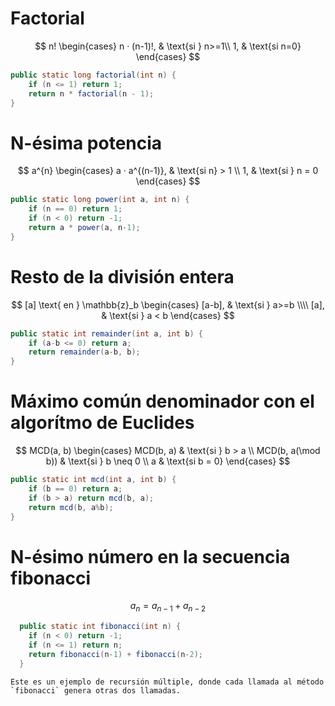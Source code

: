 # Factorial
$$
n!
\begin{cases}
n · (n-1)!, & \text{si } n>=1\\
1,  & \text{si n=0}
\end{cases}
$$
```java
public static long factorial(int n) {
	if (n <= 1) return 1;
	return n * factorial(n - 1);
}
```

# N-ésima potencia

$$
a^{n}
\begin{cases}
a · a^{(n-1)},  & \text{si n} > 1 \\
1,  & \text{si } n = 0
\end{cases}
$$
```java
public static long power(int a, int n) {
    if (n == 0) return 1;
    if (n < 0) return -1;
    return a * power(a, n-1);
}
```

# Resto de la división entera

$$
[a] \text{ en } \mathbb{z}_b
\begin{cases}
[a-b],  & \text{si } a>=b \\\\
[a], & \text{si } a < b
\end{cases}
$$

```java
public static int remainder(int a, int b) {
    if (a-b <= 0) return a;
    return remainder(a-b, b);
}
```

# Máximo común denominador con el algorítmo de Euclides

$$
MCD(a, b) \begin{cases}
MCD(b, a)  & \text{si } b > a \\
MCD(b, a(\mod b))  & \text{si } b \neq 0 \\
a & \text{si b = 0}
\end{cases}
$$
```java
public static int mcd(int a, int b) {
    if (b == 0) return a;
    if (b > a) return mcd(b, a);
    return mcd(b, a%b);
}
```

# N-ésimo número en la secuencia fibonacci

$$
a_{n} = a_{n-1} + a_{n-2}
$$
```java
  public static int fibonacci(int n) {
    if (n < 0) return -1;
    if (n <= 1) return n;
    return fibonacci(n-1) + fibonacci(n-2);
  }
```

```ad-info
Este es un ejemplo de recursión múltiple, donde cada llamada al método `fibonacci` genera otras dos llamadas.
```
